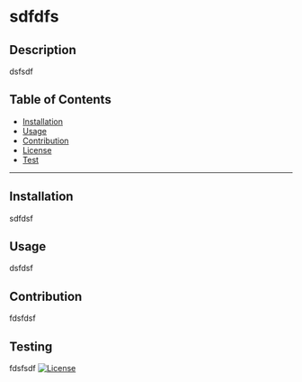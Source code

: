 
  # sdfdfs
  ## Description 
  dsfsdf
  ## Table of Contents
  * [Installation](#installation)
  * [Usage](#usage)
  * [Contribution](#contribution)
  * [License](#license)
  * [Test](#testing)

----------------

  ## Installation
  sdfdsf
  
  ## Usage
  dsfdsf
  
  ## Contribution 
  fdsfdsf
  
  ## Testing
  fdsfsdf
  [![License](https://img.shields.io/badge/License-Apache_2.0-blue.svg)](https://opensource.org/licenses/Apache-2.0)
